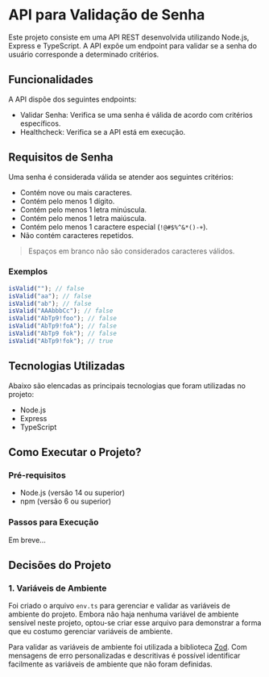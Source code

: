 # API para Validação de Senha

Este projeto consiste em uma API REST desenvolvida utilizando Node.js, Express e TypeScript. A API expõe um endpoint para validar se a senha do usuário corresponde a determinado critérios.

## Funcionalidades

A API dispõe dos seguintes endpoints:

- Validar Senha: Verifica se uma senha é válida de acordo com critérios específicos.
- Healthcheck: Verifica se a API está em execução.

## Requisitos de Senha

Uma senha é considerada válida se atender aos seguintes critérios:

- Contém nove ou mais caracteres.
- Contém pelo menos 1 dígito.
- Contém pelo menos 1 letra minúscula.
- Contém pelo menos 1 letra maiúscula.
- Contém pelo menos 1 caractere especial (`!@#$%^&*()-+`).
- Não contém caracteres repetidos.

> Espaços em branco não são considerados caracteres válidos.

### Exemplos

```javascript
isValid(""); // false
isValid("aa"); // false
isValid("ab"); // false
isValid("AAAbbbCc"); // false
isValid("AbTp9!foo"); // false
isValid("AbTp9!foA"); // false
isValid("AbTp9 fok"); // false
isValid("AbTp9!fok"); // true
```

## Tecnologias Utilizadas

Abaixo são elencadas as principais tecnologias que foram utilizadas no projeto:

- Node.js
- Express
- TypeScript

## Como Executar o Projeto?

### Pré-requisitos

- Node.js (versão 14 ou superior)
- npm (versão 6 ou superior)

### Passos para Execução

Em breve...

## Decisões do Projeto

### 1. Variáveis de Ambiente

Foi criado o arquivo `env.ts` para gerenciar e validar as variáveis de ambiente do projeto. Embora não haja nenhuma variável de ambiente sensível neste projeto, optou-se criar esse arquivo para demonstrar a forma que eu costumo gerenciar variáveis de ambiente.

Para validar as variáveis de ambiente foi utilizada a biblioteca [Zod](https://zod.dev/). Com mensagens de erro personalizadas e descritivas é possível identificar facilmente as variáveis de ambiente que não foram definidas.
